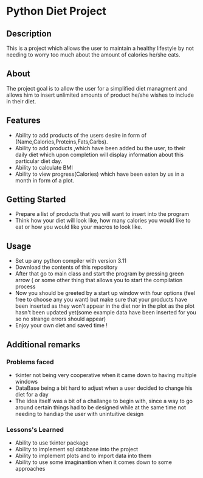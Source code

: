 # Python Diet Project

## Description
This is a project which allows the user 
to maintain a healthy lifestyle by not needing to worry too much about the amount of calories he/she eats.
##

## About
The project goal is to allow the user for a simplified diet managment and allows him to insert unlimited amounts of product he/she wishes to include in their diet.
##

## Features
- Ability to add products of the users desire in form of (Name,Calories,Proteins,Fats,Carbs).
- Ability to add products ,which have been added bu the user, to their daily diet which upon completion will display information about this particular diet day.
- Ability to calculate BMI 
- Ability to view progress(Calories) which have been eaten by us in a month in form of a plot.
##

## Getting Started
- Prepare a list of products that you will want to insert into the program
- Think how your diet will look like, how many calories you would like to eat or how you would like your macros to look like.
##

## Usage
- Set up any python compiler with version 3.11
- Download the contents of this repository
- After that go to main class and start the program by pressing green arrow ( or some other thing that allows you to start the compilation process
- Now you should be greeted by a start up window with four options (feel free to choose any you want) but make sure that your products have been inserted as they won't appear in the diet nor in the plot as the plot hasn't been updated yet(some example data have been inserted for you so no strange errors should appear)
- Enjoy your own diet and saved time !
## 

## Additional remarks

### Problems faced 
- tkinter not being very cooperative when it came down to having multiple windows
- DataBase being a bit hard to adjust when a user decided to change his diet for a day 
- The idea itself was a bit of a challange to begin with, since a way to go around certain things had to be designed while at the same time not needing to handiap the user with unintuitive design
### 
### Lessons's Learned
- Ability to use tkinter package
- Ability to implement sql database into the project
- Ability to implement plots and to import data into them 
- Ability to use some imaginantion when it comes down to some approaches
###
##

